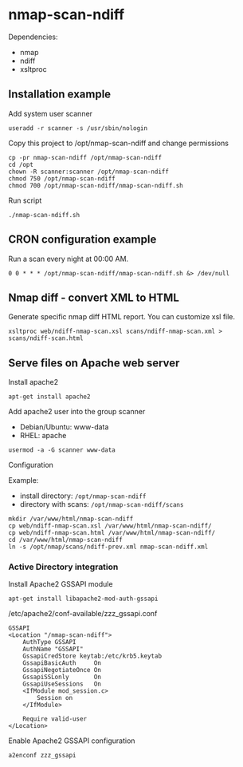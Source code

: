 # nmap-scan-ndiff
Dependencies:
- nmap
- ndiff
- xsltproc


## Installation example

Add system user scanner
```
useradd -r scanner -s /usr/sbin/nologin
```

Copy this project to /opt/nmap-scan-ndiff and change permissions
```
cp -pr nmap-scan-ndiff /opt/nmap-scan-ndiff
cd /opt
chown -R scanner:scanner /opt/nmap-scan-ndiff
chmod 750 /opt/nmap-scan-ndiff
chmod 700 /opt/nmap-scan-ndiff/nmap-scan-ndiff.sh
```

Run script
```
./nmap-scan-ndiff.sh
```


## CRON configuration example

Run a scan every night at 00:00 AM.
```
0 0 * * * /opt/nmap-scan-ndiff/nmap-scan-ndiff.sh &> /dev/null
```


## Nmap diff - convert XML to HTML

Generate specific nmap diff HTML report. You can customize xsl file.
```
xsltproc web/ndiff-nmap-scan.xsl scans/ndiff-nmap-scan.xml > scans/ndiff-scan.html
```


## Serve files on Apache web server

Install apache2
```
apt-get install apache2
```

Add apache2 user into the group scanner
- Debian/Ubuntu: www-data
- RHEL: apache

```
usermod -a -G scanner www-data
```

Configuration

Example:
- install directory: `/opt/nmap-scan-ndiff`
- directory with scans: `/opt/nmap-scan-ndiff/scans`

```
mkdir /var/www/html/nmap-scan-ndiff
cp web/ndiff-nmap-scan.xsl /var/www/html/nmap-scan-ndiff/
cp web/ndiff-nmap-scan.html /var/www/html/nmap-scan-ndiff/
cd /var/www/html/nmap-scan-ndiff
ln -s /opt/nmap/scans/ndiff-prev.xml nmap-scan-ndiff.xml
```


### Active Directory integration

Install Apache2 GSSAPI module
```
apt-get install libapache2-mod-auth-gssapi
```

/etc/apache2/conf-available/zzz_gssapi.conf
```
GSSAPI
<Location "/nmap-scan-ndiff">
    AuthType GSSAPI
    AuthName "GSSAPI"
    GssapiCredStore keytab:/etc/krb5.keytab
    GssapiBasicAuth     On
    GssapiNegotiateOnce On
    GssapiSSLonly       On
    GssapiUseSessions   On
    <IfModule mod_session.c>
        Session on
    </IfModule>

    Require valid-user
</Location>
```

Enable Apache2 GSSAPI configuration
```
a2enconf zzz_gssapi
```
